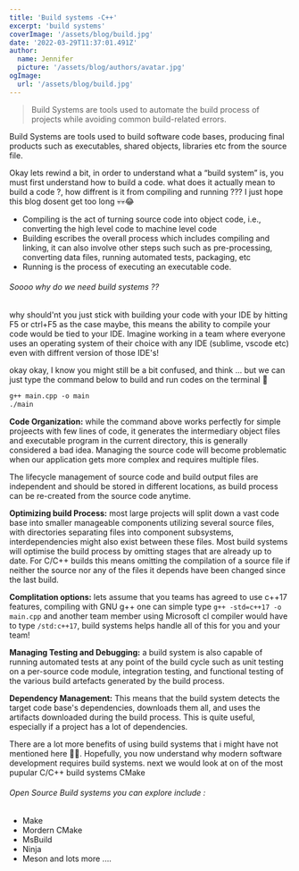 ```yaml
---
title: 'Build systems -C++'
excerpt: 'build systems'
coverImage: '/assets/blog/build.jpg'
date: '2022-03-29T11:37:01.491Z'
author:
  name: Jennifer
  picture: '/assets/blog/authors/avatar.jpg'
ogImage:
  url: '/assets/blog/build.jpg'
---
```


> Build Systems are tools used to automate the build process of projects while avoiding common build-related errors.

Build Systems are tools used to build software code bases, producing final products such as executables, shared objects, libraries etc from the source file. 

Okay lets rewind a bit, in order to understand what a “build system” is, you must first understand how to build a code. what does it actually mean to build a code ?, how diffrent is it from compiling and running ??? I just hope this blog dosent get too long 💀💀😂

- Compiling is the act of turning source code into object code, i.e., converting the high level code to machine level code
- Building escribes the overall process which includes compiling and linking, it can also involve other steps such such as pre-processing, converting data files, running automated tests, packaging, etc
- Running is the process of executing an executable code.

###### Soooo why do we need build systems ??
why should'nt you just stick with building your code with your IDE by hitting F5 or ctrl+F5 as the case maybe, this means the ability to compile your code would be tied to your IDE. Imagine working in a team where everyone uses an operating system of their choice with any IDE (sublime, vscode etc) even with diffrent version of those IDE's!

okay okay, I know you might still be a bit confused, and think ... but we can just type the command below to build and run codes on the terminal 🤔
```markdown
g++ main.cpp -o main
./main
```

**Code Organization:** while the command above works perfectly for simple projeects with few lines of code, it generates the intermediary object files and executable program in the current directory, this is generally considered a bad idea. Managing the source code will become problematic when our application gets more complex and requires multiple files.

The lifecycle management of source code and build output files are independent and should be stored in different locations, as build process can be re-created from the source code anytime.

**Optimizing build Process:** most large projects will split down a vast code base into smaller manageable components utilizing several source files, with directories separating files into component subsystems, interdependencies might also exist between these files. Most build systems will optimise the build process by omitting stages that are already up to date. For C/C++ builds this means omitting the compilation of a source file if neither the source nor any of the files it depends have been changed since the last build.

**Complitation options:** lets assume that you teams has agreed to use c++17 features, compiling with GNU g++ one can simple type `g++ -std=c++17 -o main.cpp` and another team member using Microsoft cl compiler would have to type `/std:c++17`, build systems helps handle all of this for you and your team!

**Managing Testing and Debugging:** a build system is also capable of running automated tests at any point of the build cycle such as unit testing on a per-source code module, integration testing, and functional testing of the various build artefacts generated by the build process.

**Dependency Management:** This means that the build system detects the target code base's dependencies, downloads them all, and uses the artifacts downloaded during the build process. This is quite useful, especially if a project has a lot of dependencies. 

There are a lot more benefits of using build systems that i might have not mentioned here 🤷‍♂️. Hopefully, you now understand why modern software development requires build systems. next we would look at on of the most pupular C/C++ build systems CMake


###### Open Source Build systems you can explore include :

- Make
- Mordern CMake
- MsBuild
- Ninja
- Meson
 and lots more ....





